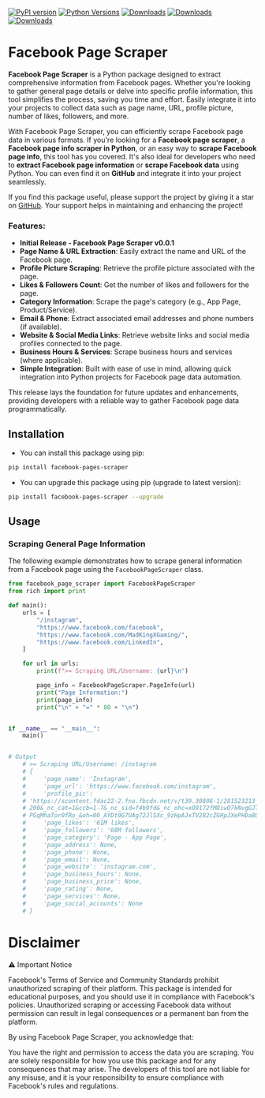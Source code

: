 [![PyPI version](https://badge.fury.io/py/facebook-pages-scraper.svg)](https://badge.fury.io/py/facebook-pages-scraper)
[![Python Versions](https://img.shields.io/badge/python-3.9-blue)](https://pypi.org/project/facebook-pages-scraper/)
[![Downloads](https://static.pepy.tech/badge/facebook-pages-scraper)](https://pepy.tech/project/facebook-pages-scraper)
[![Downloads](https://static.pepy.tech/badge/facebook-pages-scraper/month)](https://pepy.tech/project/facebook-pages-scraper)
[![Downloads](https://static.pepy.tech/badge/facebook-pages-scraper/week)](https://pepy.tech/project/facebook-pages-scraper)

# Facebook Page Scraper

**Facebook Page Scraper** is a Python package designed to extract comprehensive information from Facebook pages. Whether you're looking to gather general page details or delve into specific profile information, this tool simplifies the process, saving you time and effort. Easily integrate it into your projects to collect data such as page name, URL, profile picture, number of likes, followers, and more.

With Facebook Page Scraper, you can efficiently scrape Facebook page data in various formats. If you're looking for a **Facebook page scraper**, a **Facebook page info scraper in Python**, or an easy way to **scrape Facebook page info**, this tool has you covered. It's also ideal for developers who need to **extract Facebook page information** or **scrape Facebook data** using Python. You can even find it on **GitHub** and integrate it into your project seamlessly.

If you find this package useful, please support the project by giving it a star on [GitHub](https://github.com/SSujitX/facebook-pages-scraper). Your support helps in maintaining and enhancing the project!

### Features:

- **Initial Release - Facebook Page Scraper v0.0.1**
- **Page Name & URL Extraction**: Easily extract the name and URL of the Facebook page.
- **Profile Picture Scraping**: Retrieve the profile picture associated with the page.
- **Likes & Followers Count**: Get the number of likes and followers for the page.
- **Category Information**: Scrape the page's category (e.g., App Page, Product/Service).
- **Email & Phone**: Extract associated email addresses and phone numbers (if available).
- **Website & Social Media Links**: Retrieve website links and social media profiles connected to the page.
- **Business Hours & Services**: Scrape business hours and services (where applicable).
- **Simple Integration**: Built with ease of use in mind, allowing quick integration into Python projects for Facebook page data automation.

This release lays the foundation for future updates and enhancements, providing developers with a reliable way to gather Facebook page data programmatically.

## Installation

- You can install this package using pip:

```sh
pip install facebook-pages-scraper
```

- You can upgrade this package using pip (upgrade to latest version):

```sh
pip install facebook-pages-scraper --upgrade
```

## Usage

### Scraping General Page Information

The following example demonstrates how to scrape general information from a Facebook page using the `FacebookPageScraper` class.

```python
from facebook_page_scraper import FacebookPageScraper
from rich import print

def main():
    urls = [
        "/instagram",
        "https://www.facebook.com/facebook",
        "https://www.facebook.com/MadKingXGaming/",
        "https://www.facebook.com/LinkedIn",
    ]

    for url in urls:
        print(f">= Scraping URL/Username: {url}\n")

        page_info = FacebookPageScraper.PageInfo(url)
        print("Page Information:")
        print(page_info)
        print("\n" + "=" * 80 + "\n")


if __name__ == "__main__":
    main()


# Output
    # >= Scraping URL/Username: /instagram
    # {
    #     'page_name': 'Instagram',
    #     'page_url': 'https://www.facebook.com/instagram',
    #     'profile_pic':
    # 'https://scontent.fdac22-2.fna.fbcdn.net/v/t39.30808-1/281523213_5154082218010914_1249949579548042028_n.jpg?stp=dst-jpg_s200x
    # 200&_nc_cat=1&ccb=1-7&_nc_sid=f4b9fd&_nc_ohc=xO9172fM8iwQ7kNvgGJTeKm&_nc_zt=24&_nc_ht=scontent.fdac22-2.fna&_nc_gid=AxLYcAimX
    # PGqMhaTor0fRo_&oh=00_AYDt0G7UAg72JlSXc_9zHpAJxTV282cZGHpJXePHDa8O5Q&oe=671B59A9',
    #     'page_likes': '61M likes',
    #     'page_followers': '68M followers',
    #     'page_category': 'Page · App Page',
    #     'page_address': None,
    #     'page_phone': None,
    #     'page_email': None,
    #     'page_website': 'instagram.com',
    #     'page_business_hours': None,
    #     'page_business_price': None,
    #     'page_rating': None,
    #     'page_services': None,
    #     'page_social_accounts': None
    # }
```

# Disclaimer

⚠️ Important Notice

Facebook's Terms of Service and Community Standards prohibit unauthorized scraping of their platform. This package is intended for educational purposes, and you should use it in compliance with Facebook's policies. Unauthorized scraping or accessing Facebook data without permission can result in legal consequences or a permanent ban from the platform.

By using Facebook Page Scraper, you acknowledge that:

You have the right and permission to access the data you are scraping.
You are solely responsible for how you use this package and for any consequences that may arise.
The developers of this tool are not liable for any misuse, and it is your responsibility to ensure compliance with Facebook's rules and regulations.
